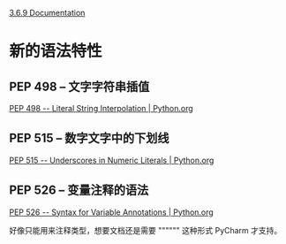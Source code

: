 [3.6.9 Documentation](https://docs.python.org/zh-cn/3.6/index.html)

# 新的语法特性
## PEP 498 – 文字字符串插值
[PEP 498 -- Literal String Interpolation | Python.org](https://www.python.org/dev/peps/pep-0498/)

## PEP 515 – 数字文字中的下划线
[PEP 515 -- Underscores in Numeric Literals | Python.org](https://www.python.org/dev/peps/pep-0515/)

## PEP 526 – 变量注释的语法
[PEP 526 -- Syntax for Variable Annotations | Python.org](https://www.python.org/dev/peps/pep-0526/)

好像只能用来注释类型，想要文档还是需要 """""" 这种形式 PyCharm 才支持。